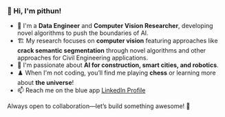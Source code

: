 ### 👋 Hi, I'm pithun!  

- 🚀 I'm a **Data Engineer** and **Computer Vision Researcher**, developing novel algorithms to push the boundaries of AI.   
- 🏗️ My research focuses on **computer vision** featuring approaches like **crack semantic segmentation** through novel algorithms and other approaches for Civil Engineering applications.  
- 🎯 I'm passionate about **AI for construction, smart cities, and robotics**.
- ♟️ When I'm not coding, you’ll find me playing **chess** or learning more about **the universe**!
- 📫 Reach me on the blue app [LinkedIn Profile](https://www.linkedin.com/in/udoh-chigozie)

Always open to collaboration—let’s build something awesome! 🚀  


<!---
pithun/pithun is a ✨ special ✨ repository because its `README.md` (this file) appears on your GitHub profile.
You can click the Preview link to take a look at your changes.
--->
